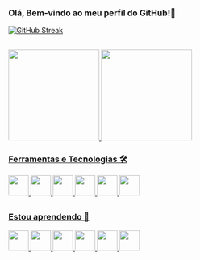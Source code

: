 ### Olá, Bem-vindo ao meu perfil do GitHub!👋

[![GitHub Streak](https://streak-stats.demolab.com?user=ggg21on&theme=github-dark&locale=EN)](https://git.io/streak-stats)

##

<div>
<a href="https:/ggg21on">
<img height="180em" src="https://github-readme-stats.vercel.app/api/top-langs/?username=ggg21on&layout=compact&langs_count=7&theme=github-dark"/> 
<img height="180em" src="https://github-readme-stats.vercel.app/api?username=ggg21on&show_icons=true&theme=github-dark&include_all_commits=true&count_private=true"/>
</div>
  
### Ferramentas e Tecnologias 🛠
<div>
<img src="https://cdn.jsdelivr.net/gh/devicons/devicon/icons/python/python-original.svg" width="40" height="40"/> 
<img src="https://cdn.jsdelivr.net/gh/devicons/devicon/icons/javascript/javascript-original.svg" width="40" height="40"/>
<img src="https://cdn.jsdelivr.net/gh/devicons/devicon/icons/vuejs/vuejs-original.svg" width="40" height="40"/>
<img src="https://cdn.jsdelivr.net/gh/devicons/devicon/icons/vscode/vscode-original.svg" width="40" height="40"/>
<img src="https://cdn.jsdelivr.net/gh/devicons/devicon/icons/html5/html5-original.svg" width="40" height="40"/>
<img src="https://cdn.jsdelivr.net/gh/devicons/devicon/icons/css3/css3-original.svg" width="40" height="40"/>                         
</div>

##

### Estou aprendendo 🚀
<div>
<img src="https://cdn.jsdelivr.net/gh/devicons/devicon/icons/django/django-plain-wordmark.svg" width="40" height="40"/>
<img src="https://cdn.jsdelivr.net/gh/devicons/devicon/icons/linux/linux-original.svg" width="40" height="40"/>
<img src="https://cdn.jsdelivr.net/gh/devicons/devicon/icons/mysql/mysql-original-wordmark.svg" width="40" height="40"/>
<img src="https://cdn.jsdelivr.net/gh/devicons/devicon/icons/nodejs/nodejs-original-wordmark.svg" width="40" height="40"/>
<img src="https://cdn.jsdelivr.net/gh/devicons/devicon/icons/git/git-original.svg" width="40" height="40"/>
<img src="https://cdn.jsdelivr.net/gh/devicons/devicon/icons/bash/bash-original.svg" width="40" height="40"/>    
</div>
